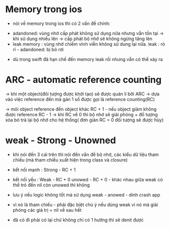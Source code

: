 # Memory trong ios
- nói về memory trong ios thì có 2 vấn đề chính:
+ adandoned: vùng nhớ cấp phát không sử dụng nữa nhưng vẫn tồn tại -> khi sử dụng nhiều lên -> cấp phát bộ nhớ sẽ không ngừng tăng lên
+ leak memory :  vùng nhớ chiếm vĩnh viễn không sử dung lại nữa.
leak : rò rỉ - adandoned: bị bỏ rơi
 - dù trong swift đã hạn chế đến memory leak rồi nhưng vẫn có thể xảy ra
 # ARC - automatic reference counting 
  -> khi một object(đôi tượng được khởi tạo) sẽ được quản lí bởi ARC -> dựa vào việc reference đến mà gán 1 số được gọi là reference counting(RC) 
  
   -> môi object reference đến object khác RC + 1 - nếu object giảm không được reference RC - 1 -> khi RC về 0 thì bộ nhớ sẽ giải phóng + đố tượng xóa bỏ trả lại bộ nhớ cho hệ thống( đơn giản RC = 0 đối tượng sẽ được hủy)   
# weak - Strong - Unowned
 - khi nói đến 3 cái trên thì nói đến vấn đề bộ nhớ, các kiểu dữ liệu tham chiếu (mà tham chiếu xuất hiện trong class và closure)
 - kết nối mạnh : Strong - RC + 1 
 - kết nối yếu :  Weak - RC + 0 
                        unowed - RC + 0
                        - khác nhau giữa weak có thể trỏ đến nil còn unowed thì không
                        
 -  lưu ý nếu logic không tốt mà sử dụng weak - anowed - dính crash app
  - vì nó là tham chiếu  - phải đặc biệt chú ý nếu dùng weak vì nó mà giải phóng các giá trị = nil về sau hết
  - đã có đi phải có lại chứ không chỉ có 1 hướng thì sẽ denit được

